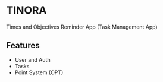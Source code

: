# TINORA

Times and Objectives Reminder App (Task Management App)

## Features 
- User and Auth
- Tasks
- Point System (OPT)